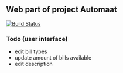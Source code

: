 ## Web part of project Automaat 
[![Build Status](https://travis-ci.org/dionbosschieter/Automaat-web.svg?branch=master)](https://travis-ci.org/dionbosschieter/Automaat-web)

### Todo (user interface)
* edit bill types
* update amount of bills available
* edit description
